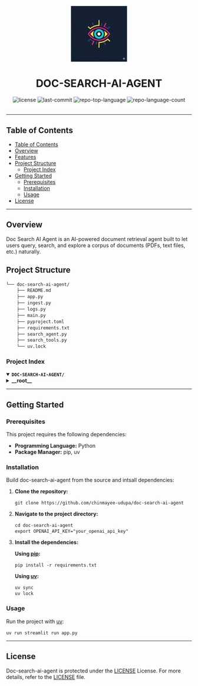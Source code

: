<div id="top">

<!-- HEADER STYLE: CLASSIC -->
<div align="center">

<img src="assets/purple.png" width="30%" style="position: relative; top: 0; right: 0;" alt="Project Logo"/>

# DOC-SEARCH-AI-AGENT

<em></em>

<!-- BADGES -->
<img src="https://img.shields.io/github/license/chinmayee-udupa/doc-search-ai-agent?style=default&logo=opensourceinitiative&logoColor=white&color=FF4B4B" alt="license">
<img src="https://img.shields.io/github/last-commit/chinmayee-udupa/doc-search-ai-agent?style=default&logo=git&logoColor=white&color=FF4B4B" alt="last-commit">
<img src="https://img.shields.io/github/languages/top/chinmayee-udupa/doc-search-ai-agent?style=default&color=FF4B4B" alt="repo-top-language">
<img src="https://img.shields.io/github/languages/count/chinmayee-udupa/doc-search-ai-agent?style=default&color=FF4B4B" alt="repo-language-count">

<!-- default option, no dependency badges. -->


<!-- default option, no dependency badges. -->

</div>
<br>

---

## Table of Contents

- [Table of Contents](#table-of-contents)
- [Overview](#overview)
- [Features](#features)
- [Project Structure](#project-structure)
    - [Project Index](#project-index)
- [Getting Started](#getting-started)
    - [Prerequisites](#prerequisites)
    - [Installation](#installation)
    - [Usage](#usage)
- [License](#license)

---

## Overview
Doc Search AI Agent is an AI-powered document retrieval agent built to let users query, search, and explore a corpus of documents (PDFs, text files, etc.) naturally.

## Project Structure

```sh
└── doc-search-ai-agent/
    ├── README.md
    ├── app.py
    ├── ingest.py
    ├── logs.py
    ├── main.py
    ├── pyproject.toml
    ├── requirements.txt
    ├── search_agent.py
    ├── search_tools.py
    └── uv.lock
```

### Project Index

<details open>
	<summary><b><code>DOC-SEARCH-AI-AGENT/</code></b></summary>
	<!-- __root__ Submodule -->
	<details>
		<summary><b>__root__</b></summary>
		<blockquote>
			<div class='directory-path' style='padding: 8px 0; color: #666;'>
				<code><b>⦿ __root__</b></code>
			<table style='width: 100%; border-collapse: collapse;'>
			<thead>
				<tr style='background-color: #f8f9fa;'>
					<th style='width: 30%; text-align: left; padding: 8px;'>File Name</th>
					<th style='text-align: left; padding: 8px;'>Summary</th>
				</tr>
			</thead>
				<tr style='border-bottom: 1px solid #eee;'>
					<td style='padding: 8px;'><b><a href='https://github.com/chinmayee-udupa/doc-search-ai-agent/blob/master/ingest.py'>ingest.py</a></b></td>
					<td style='padding: 8px;'>Contains functions for reading repository data and indexing it.</code></td>
				</tr>
				<tr style='border-bottom: 1px solid #eee;'>
					<td style='padding: 8px;'><b><a href='https://github.com/chinmayee-udupa/doc-search-ai-agent/blob/master/search_tools.py'>search_tools.py</a></b></td>
					<td style='padding: 8px;'>Contains functions for searching and retrieving documents from the index.</code></td>
				</tr>
				<tr style='border-bottom: 1px solid #eee;'>
					<td style='padding: 8px;'><b><a href='https://github.com/chinmayee-udupa/doc-search-ai-agent/blob/master/requirements.txt'>requirements.txt</a></b></td>
					<td style='padding: 8px;'>Lists the dependencies required for this project.</code></td>
				</tr>
				<tr style='border-bottom: 1px solid #eee;'>
					<td style='padding: 8px;'><b><a href='https://github.com/chinmayee-udupa/doc-search-ai-agent/blob/master/pyproject.toml'>pyproject.toml</a></b></td>
					<td style='padding: 8px;'>Specifies the project's Python environment and dependencies.</code></td>
				</tr>
				<tr style='border-bottom: 1px solid #eee;'>
					<td style='padding: 8px;'><b><a href='https://github.com/chinmayee-udupa/doc-search-ai-agent/blob/master/logs.py'>logs.py</a></b></td>
					<td style='padding: 8px;'>Contains functions for logging events.</code></td>
				</tr>
				<tr style='border-bottom: 1px solid #eee;'>
					<td style='padding: 8px;'><b><a href='https://github.com/chinmayee-udupa/doc-search-ai-agent/blob/master/app.py'>app.py</a></b></td>
					<td style='padding: 8px;'>Contains the main application code for this project.</code></td>
				</tr>
				<tr style='border-bottom: 1px solid #eee;'>
					<td style='padding: 8px;'><b><a href='https://github.com/chinmayee-udupa/doc-search-ai-agent/blob/master/main.py'>main.py</a></b></td>
					<td style='padding: 8px;'>Contains the main entry point for this project.</code></td>
				</tr>
				<tr style='border-bottom: 1px solid #eee;'>
					<td style='padding: 8px;'><b><a href='https://github.com/chinmayee-udupa/doc-search-ai-agent/blob/master/search_agent.py'>search_agent.py</a></b></td>
					<td style='padding: 8px;'>Contains functions for initializing and interacting with the search agent.</code></td>
				</tr>
			</table>
		</blockquote>
	</details>
</details>

---

## Getting Started

### Prerequisites

This project requires the following dependencies:

- **Programming Language:** Python
- **Package Manager:** pip, uv

### Installation

Build doc-search-ai-agent from the source and intsall dependencies:

1. **Clone the repository:**

    ```
    git clone https://github.com/chinmayee-udupa/doc-search-ai-agent
    ```

2. **Navigate to the project directory:**

    ```
    cd doc-search-ai-agent
	export OPENAI_API_KEY="your_openai_api_key"
    ```

3. **Install the dependencies:**

	**Using [pip](https://pypi.org/project/pip/):**

	```
	pip install -r requirements.txt
	```

	**Using [uv](https://docs.astral.sh/uv/):**

	```
	uv sync
    uv lock
	```

### Usage

Run the project with [uv](https://docs.astral.sh/uv/):
```
uv run streamlit run app.py
```

---


## License

Doc-search-ai-agent is protected under the [LICENSE](https://choosealicense.com/licenses) License. For more details, refer to the [LICENSE](https://choosealicense.com/licenses/) file.


